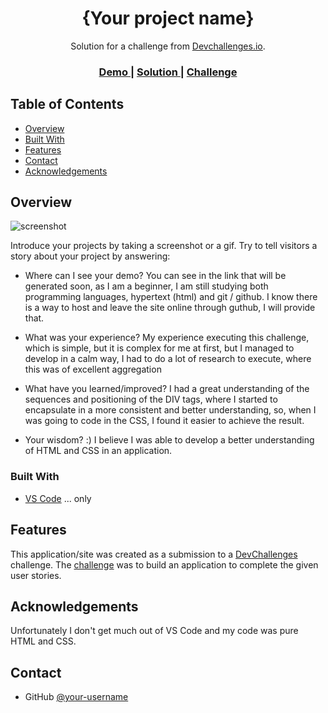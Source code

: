 <!-- Please update value in the {}  -->

<h1 align="center">{Your project name}</h1>

<div align="center">
   Solution for a challenge from  <a href="http://devchallenges.io" target="_blank">Devchallenges.io</a>.
</div>

<div align="center">
  <h3>
    <a href="https://{your-demo-link.your-domain}">
      Demo
    </a>
    <span> | </span>
    <a href="https://{your-url-to-the-solution}">
      Solution
    </a>
    <span> | </span>
    <a href="https://devchallenges.io/challenges/wBunSb7FPrIepJZAg0sY">
      Challenge
    </a>
  </h3>
</div>

<!-- TABLE OF CONTENTS -->

## Table of Contents

- [Overview](#overview)
- [Built With](#built-with)
- [Features](#features)
- [Contact](#contact)
- [Acknowledgements](#acknowledgements)

<!-- OVERVIEW -->

## Overview

![screenshot](https://user-images.githubusercontent.com/16707738/92399059-5716eb00-f132-11ea-8b14-bcacdc8ec97b.png)

Introduce your projects by taking a screenshot or a gif. Try to tell visitors a story about your project by answering:

- Where can I see your demo?
You can see in the link that will be generated soon, as I am a beginner, I am still studying both programming languages, hypertext (html) and git / github.
I know there is a way to host and leave the site online through guthub, I will provide that.

- What was your experience?
My experience executing this challenge, which is simple, but it is complex for me at first, but I managed to develop in a calm way, I had to do a lot of research to execute, where this was of excellent aggregation

- What have you learned/improved?
I had a great understanding of the sequences and positioning of the DIV tags, where I started to encapsulate in a more consistent and better understanding, so, when I was going to code in the CSS, I found it easier to achieve the result.

- Your wisdom? :)
I believe I was able to develop a better understanding of HTML and CSS in an application.

### Built With

<!-- This section should list any major frameworks that you built your project using. Here are a few examples.-->

- [VS Code](https://code.visualstudio.com) ... only


## Features

<!-- List the features of your application or follow the template. Don't share the figma file here :) -->

This application/site was created as a submission to a [DevChallenges](https://devchallenges.io/challenges) challenge. The [challenge](https://devchallenges.io/challenges/wBunSb7FPrIepJZAg0sY) was to build an application to complete the given user stories.


## Acknowledgements

<!-- This section should list any articles or add-ons/plugins that helps you to complete the project. This is optional but it will help you in the future. For exemple -->

Unfortunately I don't get much out of VS Code and my code was pure HTML and CSS.


## Contact

- GitHub [@your-username](https://github.com/clowdcap)

